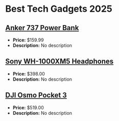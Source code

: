 # Best Tech Gadgets 2025

## [Anker 737 Power Bank](https://www.amazon.com/dp/B09WQYF23D?tag=mychanneld-20)
- **Price:** $159.99
- **Description:** No description

## [Sony WH-1000XM5 Headphones](https://www.amazon.com/dp/B09XS7JWHH?tag=mychanneld-20)
- **Price:** $398.00
- **Description:** No description

## [DJI Osmo Pocket 3](https://www.amazon.com/dp/B0CJHCDH15?tag=mychanneld-20)
- **Price:** $519.00
- **Description:** No description

